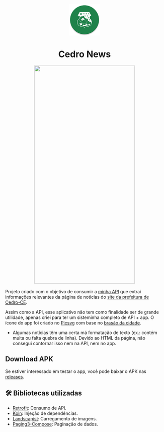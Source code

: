 <p align="center">
  <img src="https://github.com/jsericksk/Cedro-News-App/raw/main/app/src/main/res/mipmap-xxxhdpi/ic_launcher_round.webp" width="100">
</p>
<h1 align="center">
  Cedro News
</h1>

<p align="center">
  <img src="screenshots/demo-00.gif" width="320" height="691" />
</p>

Projeto criado com o objetivo de consumir a [minha API](https://github.com/jsericksk/Cedro-News-Api) que extrai informações relevantes da página de notícias do [site da prefeitura de Cedro-CE](https://cedro.ce.gov.br/informa.php).

Assim como a API, esse aplicativo não tem como finalidade ser de grande utilidade, apenas criei para ter um sisteminha completo de API + app. O ícone do app foi criado no [Picsvg](https://picsvg.com/) com base no [brasão da cidade](https://cedro.ce.gov.br/simbolos.php).

- Algumas notícias têm uma certa má formatação de texto (ex.: contém muita ou falta quebra de linha). Devido ao HTML da página, não consegui contornar isso nem na API, nem no app.

## Download APK

Se estiver interessado em testar o app, você pode baixar o APK nas [releases](https://github.com/jsericksk/Cedro-News-App/releases).

## :hammer_and_wrench: Bibliotecas utilizadas

- [Retrofit](https://github.com/square/retrofit): Consumo de API.
- [Koin](https://github.com/InsertKoinIO/koin): Injeção de dependências.
- [Landscapist](https://github.com/skydoves/landscapist): Carregamento de imagens.
- [Paging3-Compose](https://developer.android.com/topic/libraries/architecture/paging/v3-overview): Paginação de dados.